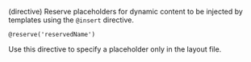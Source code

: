 (directive)
Reserve placeholders for dynamic content to be injected by templates using the `@insert` directive.

```textwire
@reserve('reservedName')
```

Use this directive to specify a placeholder only in the layout file.
